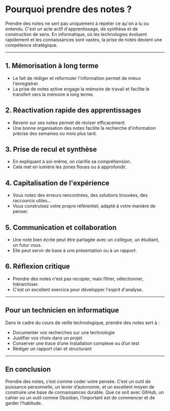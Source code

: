 # Pourquoi prendre des notes ?

Prendre des notes ne sert pas uniquement à répéter ce qu'on a lu ou entendu. C'est un acte actif d'apprentissage, de synthèse et de construction de sens. En informatique, où les technologies évoluent rapidement et les connaissances sont vastes, la prise de notes devient une compétence stratégique.

---

## 1. Mémorisation à long terme

* Le fait de rédiger et reformuler l'information permet de mieux l'enregistrer.
* La prise de notes active engage la mémoire de travail et facilite le transfert vers la mémoire à long terme.

## 2. Réactivation rapide des apprentissages

* Revenir sur ses notes permet de réviser efficacement.
* Une bonne organisation des notes facilite la recherche d'information précise des semaines ou mois plus tard.

## 3. Prise de recul et synthèse

* En expliquant à soi-même, on clarifie sa compréhension.
* Cela met en lumière les zones floues ou à approfondir.

## 4. Capitalisation de l'expérience

* Vous notez des erreurs rencontrées, des solutions trouvées, des raccourcis utiles...
* Vous construisez votre propre référentiel, adapté à votre manière de penser.

## 5. Communication et collaboration

* Une note bien écrite peut être partagée avec un collègue, un étudiant, un futur vous.
* Elle peut servir de base à une présentation ou à un rapport.

## 6. Réflexion critique

* Prendre des notes n'est pas recopier, mais filtrer, sélectionner, hiérarchiser.
* C'est un excellent exercice pour développer l'esprit d'analyse.

---

## Pour un technicien en informatique

Dans le cadre du cours de veille technologique, prendre des notes sert à :

* Documenter vos recherches sur une technologie
* Justifier vos choix dans un projet
* Conserver une trace d’une installation complexe ou d’un test
* Rédiger un rapport clair et structurant

---

## En conclusion

Prendre des notes, c’est comme coder votre pensée. C’est un outil de puissance personnelle, un levier d’autonomie, et un excellent moyen de construire une base de connaissances durable. Que ce soit avec GitHub, un cahier ou un outil comme Obsidian, l’important est de commencer et de garder l’habitude.
